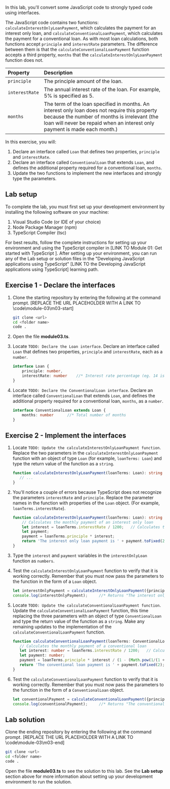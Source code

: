 
In this lab, you'll convert some JavaScript code to strongly typed code using interfaces.

The JavaScript code contains two functions: `calculateInterestOnlyLoanPayment`, which calculates the payment for an interest only loan, and `calculateConventionalLoanPayment`, which calculates the payment for a conventional loan. As with most loan calculations, both functions accept `principle` and `interestRate` parameters. The difference between them is that the `calculateConventionalLoanPayment` function accepts a third property, `months` that the `calculateInterestOnlyLoanPayment` function does not.

| Property| Description|
| :--- | :--- |
| `principle`| The principle amount of the loan.|
| `interestRate`| The annual interest rate of the loan. For example, 5% is specified as 5.|
| `months`| The term of the loan specified in months. An interest only loan does not require this property because the number of months is irrelevant (the loan will never be repaid when an interest only payment is made each month.)|

In this exercise, you will:

1. Declare an interface called `Loan` that defines two properties, `principle` and `interestRate`.
2. Declare an interface called `ConventionalLoan` that extends `Loan`, and defines the additional property required for a conventional loan, `months`.
3. Update the two functions to implement the new interfaces and strongly type the parameters.

## Lab setup

To complete the lab, you must first set up your development environment by installing the following software on your machine:

1. Visual Studio Code (or IDE of your choice)
2. Node Package Manager (npm)
3. TypeScript Compiler (tsc)

For best results, follow the complete instructions for setting up your environment and using the TypeScript compiler in [LINK TO Module 01: Get started with TypeScript ]. After setting up your environment, you can run any of the Lab setup or solution files in the "Developing JavaScript applications using TypeScript" [LINK TO the Developing JavaScript applications using TypeScript] learning path.

## Exercise 1 - Declare the interfaces

1. Clone the starting repository by entering the following at the command prompt. [REPLACE THE URL PLACEHOLDER WITH A LINK TO \code\module-03\m03-start] 

   ```bash
   git clone <url>
   cd <folder name>
   code .
   ```

1. Open the file **module03.ts**.
1. Locate `TODO: Declare the Loan interface`. Declare an interface called `Loan` that defines two properties, `principle` and `interestRate`, each as a `number`.

   ```typescript
   interface Loan {
       principle: number,
       interestRate: number    //* Interest rate percentage (eg. 14 is 14%)
   }
   ```
1. Locate `TODO: Declare the ConventionalLoan interface`. Declare an interface called `ConventionalLoan` that extends `Loan`, and defines the additional property required for a conventional loan, `months`, as a `number`.

   ```typescript
   interface ConventionalLoan extends Loan {
       months: number      //* Total number of months
   }
   ```

## Exercise 2 - Implement the interfaces

1. Locate `TODO: Update the calculateInterestOnlyLoanPayment function`. Replace the two parameters in the `calculateInterestOnlyLoanPayment` function with an object of type `Loan` (for example, `loanTerms: Loan`) and type the return value of the function as a `string`.

   ```typescript
   function calculateInterestOnlyLoanPayment(loanTerms: Loan): string {
      // ...
   }
   ```

1. You'll notice a couple of errors because TypeScript does not recognize the parameters `interestRate` and `principle`. Replace the parameter names in the function with properties of the `Loan` object. (For example, `loanTerms.interestRate`).

   ```typescript
   function calculateInterestOnlyLoanPayment(loanTerms: Loan): string {
       // Calculates the monthly payment of an interest only loan
       let interest = loanTerms.interestRate / 1200;   // Calculates the Monthly Interest Rate of the loan
       let payment;
       payment = loanTerms.principle * interest;
       return 'The interest only loan payment is ' + payment.toFixed(2);
   }
   ```

1. Type the `interest` and `payment` variables in the `interestOnlyLoan` function as `numbers`.
1. Test the `calculateInterestOnlyLoanPayment` function to verify that it is working correctly. Remember that you must now pass the parameters to the function in the form of a `Loan` object.

   ```typescript
   let interestOnlyPayment = calculateInterestOnlyLoanPayment({principle: 30000, interestRate: 5});
   console.log(interestOnlyPayment);     //* Returns "The interest only loan payment is 125.00" 
   ```

1. Locate `TODO: Update the calculateConventionalLoanPayment function`. Update the `calculateConventionalLoanPayment` function, this time replacing the three parameters with an object of type `ConventionalLoan` and type the return value of the function as a `string`. Make any remaining updates to the implementation of the `calculateConventionalLoanPayment` function.

   ```typescript
   function calculateConventionalLoanPayment(loanTerms: ConventionalLoan): string {
      // Calculates the monthly payment of a conventional loan
      let interest: number = loanTerms.interestRate / 1200;   // Calculates the Monthly Interest Rate of the loan
      let payment: number;
      payment = loanTerms.principle * interest / (1 - (Math.pow(1/(1 + interest), loanTerms.months)));
      return 'The conventional loan payment is ' + payment.toFixed(2);
   }
   ```
   
1. Test the `calculateConventionalLoanPayment` function to verify that it is working correctly. Remember that you must now pass the parameters to the function in the form of a `ConventionalLoan` object.

   ```typescript
   let conventionalPayment = calculateConventionalLoanPayment({principle: 30000, interestRate: 5, months: 180});
   console.log(conventionalPayment);     //* Returns "The conventional loan payment is 237.24" 
   ```

## Lab solution

Clone the ending repository by entering the following at the command prompt. [REPLACE THE URL PLACEHOLDER WITH A LINK TO \code\module-03\m03-end] 

```bash
git clone <url>
cd <folder name>
code .
```

Open the file **module03.ts** to see the solution to this lab. See the **Lab setup** section above for more information about setting up your development environment to run the solution.
